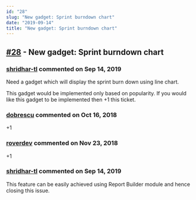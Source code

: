 ```yaml
---
id: "28"
slug: "New gadget: Sprint burndown chart"
date: "2019-09-14"
title: "New gadget: Sprint burndown chart"
---
```



## [#28](https://github.com/shridhar-tl/jira-assistant/issues/28) - New gadget: Sprint burndown chart

### [shridhar-tl](https://github.com/shridhar-tl) commented on Sep 14, 2019

Need a gadget which will display the sprint burn down using line chart.

This gadget would be implemented only based on popularity. If you would like this gadget to be implemented then +1 this ticket.

### [dobrescu](https://github.com/dobrescu) commented on Oct 16, 2018

+1

### [roverdev](https://github.com/roverdev) commented on Nov 23, 2018

+1

### [shridhar-tl](https://github.com/shridhar-tl) commented on Sep 14, 2019

This feature can be easily achieved using Report Builder module and hence closing this issue.
